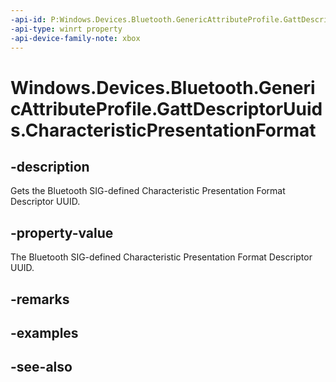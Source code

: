 ```yaml
---
-api-id: P:Windows.Devices.Bluetooth.GenericAttributeProfile.GattDescriptorUuids.CharacteristicPresentationFormat
-api-type: winrt property
-api-device-family-note: xbox
---
```


<!-- Property syntax
public System.Guid CharacteristicPresentationFormat { get; }
-->

# Windows.Devices.Bluetooth.GenericAttributeProfile.GattDescriptorUuids.CharacteristicPresentationFormat

## -description
Gets the Bluetooth SIG-defined Characteristic Presentation Format Descriptor UUID.

## -property-value
The Bluetooth SIG-defined Characteristic Presentation Format Descriptor UUID.

## -remarks

## -examples

## -see-also

